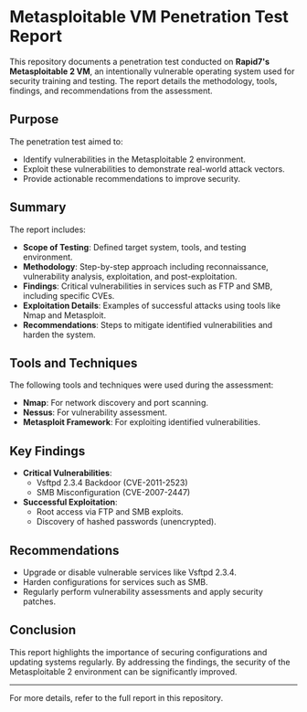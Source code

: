 # Metasploitable VM Penetration Test Report

This repository documents a penetration test conducted on **Rapid7's Metasploitable 2 VM**, an intentionally vulnerable operating system used for security training and testing. The report details the methodology, tools, findings, and recommendations from the assessment.

## Purpose

The penetration test aimed to:
- Identify vulnerabilities in the Metasploitable 2 environment.
- Exploit these vulnerabilities to demonstrate real-world attack vectors.
- Provide actionable recommendations to improve security.

## Summary

The report includes:
- **Scope of Testing**: Defined target system, tools, and testing environment.
- **Methodology**: Step-by-step approach including reconnaissance, vulnerability analysis, exploitation, and post-exploitation.
- **Findings**: Critical vulnerabilities in services such as FTP and SMB, including specific CVEs.
- **Exploitation Details**: Examples of successful attacks using tools like Nmap and Metasploit.
- **Recommendations**: Steps to mitigate identified vulnerabilities and harden the system.

## Tools and Techniques

The following tools and techniques were used during the assessment:
- **Nmap**: For network discovery and port scanning.
- **Nessus**: For vulnerability assessment.
- **Metasploit Framework**: For exploiting identified vulnerabilities.

## Key Findings

- **Critical Vulnerabilities**:
  - Vsftpd 2.3.4 Backdoor (CVE-2011-2523)
  - SMB Misconfiguration (CVE-2007-2447)
- **Successful Exploitation**:
  - Root access via FTP and SMB exploits.
  - Discovery of hashed passwords (unencrypted).

## Recommendations

- Upgrade or disable vulnerable services like Vsftpd 2.3.4.
- Harden configurations for services such as SMB.
- Regularly perform vulnerability assessments and apply security patches.

## Conclusion

This report highlights the importance of securing configurations and updating systems regularly. By addressing the findings, the security of the Metasploitable 2 environment can be significantly improved.

---

For more details, refer to the full report in this repository.
